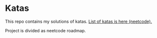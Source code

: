 # Katas
This repo contains my solutions of katas. [List of katas is here (neetcode).](https://neetcode.io/roadmap)

Project is divided as neetcode roadmap.